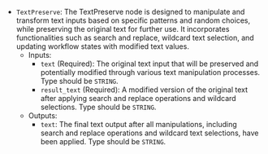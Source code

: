 - `TextPreserve`: The TextPreserve node is designed to manipulate and transform text inputs based on specific patterns and random choices, while preserving the original text for further use. It incorporates functionalities such as search and replace, wildcard text selection, and updating workflow states with modified text values.
    - Inputs:
        - `text` (Required): The original text input that will be preserved and potentially modified through various text manipulation processes. Type should be `STRING`.
        - `result_text` (Required): A modified version of the original text after applying search and replace operations and wildcard selections. Type should be `STRING`.
    - Outputs:
        - `text`: The final text output after all manipulations, including search and replace operations and wildcard text selections, have been applied. Type should be `STRING`.
